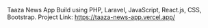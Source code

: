 Taaza News App Build using PHP, Laravel, JavaScript, React.js, CSS, Bootstrap.
Project Link: https://taaza-news-app.vercel.app/

